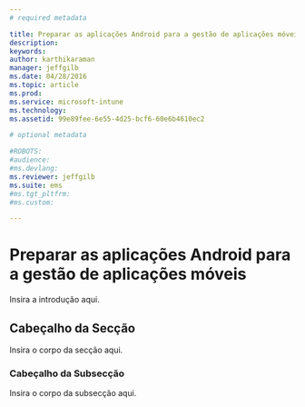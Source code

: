 ```yaml
---
# required metadata

title: Preparar as aplicações Android para a gestão de aplicações móveis | Microsoft Intune
description:
keywords:
author: karthikaraman
manager: jeffgilb
ms.date: 04/28/2016
ms.topic: article
ms.prod:
ms.service: microsoft-intune
ms.technology:
ms.assetid: 99e89fee-6e55-4d25-bcf6-60e6b4610ec2

# optional metadata

#ROBOTS:
#audience:
#ms.devlang:
ms.reviewer: jeffgilb
ms.suite: ems
#ms.tgt_pltfrm:
#ms.custom:

---
```


# Preparar as aplicações Android para a gestão de aplicações móveis
Insira a introdução aqui.

## Cabeçalho da Secção
Insira o corpo da secção aqui.

### Cabeçalho da Subsecção
Insira o corpo da subsecção aqui.



<!--HONumber=May16_HO2-->


